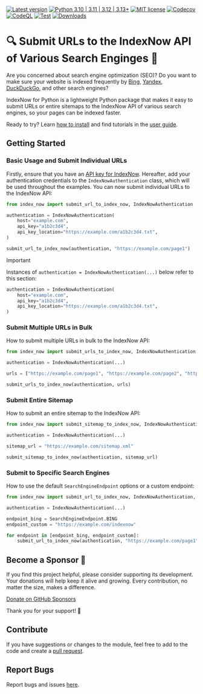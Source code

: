 [![Latest version](https://img.shields.io/static/v1?label=version&message=0.1.5&color=yellowgreen)](https://github.com/jakob-bagterp/index-now-for-python/releases/latest)
[![Python 3.10 | 3.11 | 3.12 | 3.13+](https://img.shields.io/static/v1?label=python&message=3.10%20|%203.11%20|%203.12%20|%203.13%2B&color=blueviolet)](https://www.python.org)
[![MIT license](https://img.shields.io/static/v1?label=license&message=MIT&color=blue)](https://github.com/jakob-bagterp/index-now-for-python/blob/master/LICENSE.md)
[![Codecov](https://codecov.io/gh/jakob-bagterp/index-now-for-python/branch/master/graph/badge.svg?token=SGVMPJ1JWI)](https://codecov.io/gh/jakob-bagterp/index-now-for-python)
[![CodeQL](https://github.com/jakob-bagterp/index-now-for-python/actions/workflows/codeql.yml/badge.svg)](https://github.com/jakob-bagterp/index-now-for-python/actions/workflows/codeql.yml)
[![Test](https://github.com/jakob-bagterp/index-now-for-python/actions/workflows/test.yml/badge.svg)](https://github.com/jakob-bagterp/index-now-for-python/actions/workflows/test.yml)
[![Downloads](https://static.pepy.tech/badge/index-now-for-python)](https://pepy.tech/project/index-now-for-python)

# 🔍 Submit URLs to the IndexNow API of Various Search Enginges 🔎
Are you concerned about search engine optimization (SEO)? Do you want to make sure your website is indexed frequently by [Bing](https://www.bing.com/indexnow), [Yandex](https://yandex.com/indexnow), [DuckDuckGo](https://duckduckgo.com/), and other search engines?

IndexNow for Python is a lightweight Python package that makes it easy to submit URLs or entire sitemaps to the IndexNow API of various search engines, so your pages can be indexed faster.

Ready to try? Learn [how to install](https://jakob-bagterp.github.io/index-now-for-python/getting-started/installation/) and find tutorials in the [user guide](https://jakob-bagterp.github.io/index-now-for-python/user-guide/).

## Getting Started
### Basic Usage and Submit Individual URLs
Firstly, ensure that you have an [API key for IndexNow](https://www.indexnow.org/api-key). Hereafter, add your authentication credentials to the `IndexNowAuthentication` class, which will be used throughout the examples. You can now submit individual URLs to the IndexNow API:

```python
from index_now import submit_url_to_index_now, IndexNowAuthentication

authentication = IndexNowAuthentication(
    host="example.com",
    api_key="a1b2c3d4",
    api_key_location="https://example.com/a1b2c3d4.txt",
)

submit_url_to_index_now(authentication, "https://example.com/page1")
```

> [!IMPORTANT]
> Instances of `authentication = IndexNowAuthentication(...)` below refer to this section:
>
> ```python
> authentication = IndexNowAuthentication(
>     host="example.com",
>     api_key="a1b2c3d4",
>     api_key_location="https://example.com/a1b2c3d4.txt",
> )
> ```

### Submit Multiple URLs in Bulk
How to submit multiple URLs in bulk to the IndexNow API:

```python
from index_now import submit_urls_to_index_now, IndexNowAuthentication

authentication = IndexNowAuthentication(...)

urls = ["https://example.com/page1", "https://example.com/page2", "https://example.com/page3"]

submit_urls_to_index_now(authentication, urls)
```

### Submit Entire Sitemap
How to submit an entire sitemap to the IndexNow API:

```python
from index_now import submit_sitemap_to_index_now, IndexNowAuthentication

authentication = IndexNowAuthentication(...)

sitemap_url = "https://example.com/sitemap.xml"

submit_sitemap_to_index_now(authentication, sitemap_url)
```

### Submit to Specific Search Engines
How to use the default `SearchEngineEndpoint` options or a custom endpoint:

```python
from index_now import submit_url_to_index_now, IndexNowAuthentication, SearchEngineEndpoint

authentication = IndexNowAuthentication(...)

endpoint_bing = SearchEngineEndpoint.BING
endpoint_custom = "https://example.com/indexnow"

for endpoint in [endpoint_bing, endpoint_custom]:
    submit_url_to_index_now(authentication, "https://example.com/page1", endpoint)
```

## Become a Sponsor 🏅
If you find this project helpful, please consider supporting its development. Your donations will help keep it alive and growing. Every contribution, no matter the size, makes a difference.

[Donate on GitHub Sponsors](https://github.com/sponsors/jakob-bagterp)

Thank you for your support! 🙌

## Contribute
If you have suggestions or changes to the module, feel free to add to the code and create a [pull request](https://github.com/jakob-bagterp/index-now-for-python/pulls).

## Report Bugs
Report bugs and issues [here](https://github.com/jakob-bagterp/index-now-for-python/issues).
